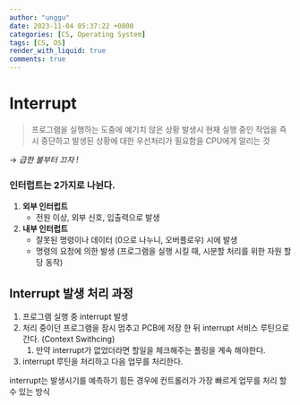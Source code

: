 ```yaml
---
author: "unggu"
date: 2023-11-04 05:37:22 +0800
categories: [CS, Operating System]
tags: [CS, OS]
render_with_liquid: true
comments: true
---
```

# Interrupt

> 프로그램을 실행하는 도중에 예기치 않은 상황 발생시 현재 실행 중인 작업을 즉시 중단하고 발생된 상황에 대한 우선처리가 필요함을 CPU에게 알리는 것
> 

→ *급한 불부터 끄자 !*

### 인터럽트는 2가지로 나뉜다.

1. **외부 인터럽트**
    - 전원 이상, 외부 신호, 입출력으로 발생
2. **내부 인터럽트**
    - 잘못된 명령이나 데이터 (0으로 나누니, 오버플로우) 시에 발생
    - 명령의 요청에 의한 발생 (프로그램을 실행 시킬 때, 시분할 처리를 위한 자원 할당 동작)

## Interrupt 발생 처리 과정

1. 프로그램 실행 중 interrupt 발생
2. 처리 중이던 프로그램을 잠시 멈추고 PCB에 저장 한 뒤 interrupt 서비스 루틴으로 간다. (Context Swithcing)
    1. 만약 interrupt가 없었더라면 할일을 체크해주는 폴링을 계속 해야한다.
3. interrupt 루틴을 처리하고 다음 업무를 처리한다.

interrupt는 발생시기를 예측하기 힘든 경우에 컨트롤러가 가장 빠르게 업무를 처리 할 수 있는 방식